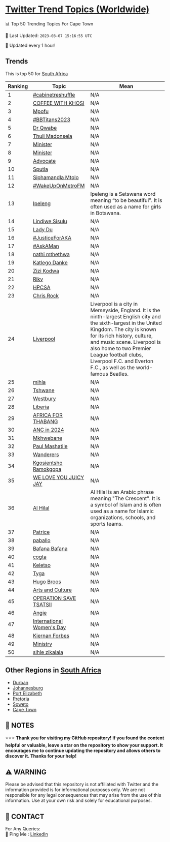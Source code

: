 [Twitter Trend Topics (Worldwide)](https://github.com/ErcinDedeoglu/Twitter-Trend-Topics)
==========


📊 Top 50 Trending Topics For Cape Town

📆 Last Updated: `2023-03-07 15:16:55 UTC`

🔧 Updated every 1 hour!


## Trends

This is top 50 for [South Africa](</South Africa>)

| Ranking | Topic | Mean |
| ------- | ------------ | ------------ |
| 1 | [#cabinetreshuffle](http://twitter.com/search?q=%23cabinetreshuffle) | N/A |
| 2 | [COFFEE WITH KHOSI](http://twitter.com/search?q=COFFEE+WITH+KHOSI) | N/A |
| 3 | [Mpofu](http://twitter.com/search?q=Mpofu) | N/A |
| 4 | [#BBTitans2023](http://twitter.com/search?q=%23BBTitans2023) | N/A |
| 5 | [Dr Qwabe](http://twitter.com/search?q=Dr+Qwabe) | N/A |
| 6 | [Thuli Madonsela](http://twitter.com/search?q=Thuli+Madonsela) | N/A |
| 7 | [Minister](http://twitter.com/search?q=Minister) | N/A |
| 8 | [Minister](http://twitter.com/search?q=Minister) | N/A |
| 9 | [Advocate](http://twitter.com/search?q=Advocate) | N/A |
| 10 | [Sputla](http://twitter.com/search?q=Sputla) | N/A |
| 11 | [Siphamandla Mtolo](http://twitter.com/search?q=Siphamandla+Mtolo) | N/A |
| 12 | [#WakeUpOnMetroFM](http://twitter.com/search?q=%23WakeUpOnMetroFM) | N/A |
| 13 | [Ipeleng](http://twitter.com/search?q=Ipeleng) | Ipeleng is a Setswana word meaning “to be beautiful”. It is often used as a name for girls in Botswana. |
| 14 | [Lindiwe Sisulu](http://twitter.com/search?q=Lindiwe+Sisulu) | N/A |
| 15 | [Lady Du](http://twitter.com/search?q=Lady+Du) | N/A |
| 16 | [#JusticeForAKA](http://twitter.com/search?q=%23JusticeForAKA) | N/A |
| 17 | [#AskAMan](http://twitter.com/search?q=%23AskAMan) | N/A |
| 18 | [nathi mthethwa](http://twitter.com/search?q=nathi+mthethwa) | N/A |
| 19 | [Katlego Danke](http://twitter.com/search?q=Katlego+Danke) | N/A |
| 20 | [Zizi Kodwa](http://twitter.com/search?q=Zizi+Kodwa) | N/A |
| 21 | [Riky](http://twitter.com/search?q=Riky) | N/A |
| 22 | [HPCSA](http://twitter.com/search?q=HPCSA) | N/A |
| 23 | [Chris Rock](http://twitter.com/search?q=Chris+Rock) | N/A |
| 24 | [Liverpool](http://twitter.com/search?q=Liverpool) | Liverpool is a city in Merseyside, England. It is the ninth-largest English city and the sixth-largest in the United Kingdom. The city is known for its rich history, culture, and music scene. Liverpool is also home to two Premier League football clubs, Liverpool F.C. and Everton F.C., as well as the world-famous Beatles. |
| 25 | [mihla](http://twitter.com/search?q=mihla) | N/A |
| 26 | [Tshwane](http://twitter.com/search?q=Tshwane) | N/A |
| 27 | [Westbury](http://twitter.com/search?q=Westbury) | N/A |
| 28 | [Liberia](http://twitter.com/search?q=Liberia) | N/A |
| 29 | [AFRICA FOR THABANG](http://twitter.com/search?q=AFRICA+FOR+THABANG) | N/A |
| 30 | [ANC in 2024](http://twitter.com/search?q=ANC+in+2024) | N/A |
| 31 | [Mkhwebane](http://twitter.com/search?q=Mkhwebane) | N/A |
| 32 | [Paul Mashatile](http://twitter.com/search?q=Paul+Mashatile) | N/A |
| 33 | [Wanderers](http://twitter.com/search?q=Wanderers) | N/A |
| 34 | [Kgosientsho Ramokgopa](http://twitter.com/search?q=Kgosientsho+Ramokgopa) | N/A |
| 35 | [WE LOVE YOU JUICY JAY](http://twitter.com/search?q=WE+LOVE+YOU+JUICY+JAY) | N/A |
| 36 | [Al Hilal](http://twitter.com/search?q=Al+Hilal) | Al Hilal is an Arabic phrase meaning "The Crescent". It is a symbol of Islam and is often used as a name for Islamic organizations, schools, and sports teams. |
| 37 | [Patrice](http://twitter.com/search?q=Patrice) | N/A |
| 38 | [paballo](http://twitter.com/search?q=paballo) | N/A |
| 39 | [Bafana Bafana](http://twitter.com/search?q=Bafana+Bafana) | N/A |
| 40 | [cogta](http://twitter.com/search?q=cogta) | N/A |
| 41 | [Keletso](http://twitter.com/search?q=Keletso) | N/A |
| 42 | [Tyga](http://twitter.com/search?q=Tyga) | N/A |
| 43 | [Hugo Broos](http://twitter.com/search?q=Hugo+Broos) | N/A |
| 44 | [Arts and Culture](http://twitter.com/search?q=Arts+and+Culture) | N/A |
| 45 | [OPERATION SAVE TSATSII](http://twitter.com/search?q=OPERATION+SAVE+TSATSII) | N/A |
| 46 | [Angie](http://twitter.com/search?q=Angie) | N/A |
| 47 | [International Women's Day](http://twitter.com/search?q=International+Women%27s+Day) | N/A |
| 48 | [Kiernan Forbes](http://twitter.com/search?q=Kiernan+Forbes) | N/A |
| 49 | [Ministry](http://twitter.com/search?q=Ministry) | N/A |
| 50 | [sihle zikalala](http://twitter.com/search?q=sihle+zikalala) | N/A |



## Other Regions in [South Africa](</South Africa>)

* [Durban](</South Africa/Durban.md>)
* [Johannesburg](</South Africa/Johannesburg.md>)
* [Port Elizabeth](</South Africa/Port Elizabeth.md>)
* [Pretoria](</South Africa/Pretoria.md>)
* [Soweto](</South Africa/Soweto.md>)
* [Cape Town](</South Africa/Cape Town.md>)



## 📝 NOTES

⭐⭐⭐ **Thank you for visiting my GitHub repository! If you found the content helpful or valuable, leave a star on the repository to show your support. It encourages me to continue updating the repository and allows others to discover it. Thanks for your help!**


## ⚠️ WARNING

Please be advised that this repository is not affiliated with Twitter and the information provided is for informational purposes only. We are not responsible for any legal consequences that may arise from the use of this information. Use at your own risk and solely for educational purposes.


## 📨 CONTACT

 For Any Queries:  
            🏓 Ping Me : [LinkedIn](https://www.linkedin.com/in/ercindedeoglu/)
